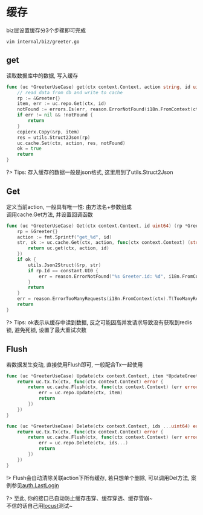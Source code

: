 # 缓存


biz层设置缓存分3个步骤即可完成

```shell
vim internal/biz/greeter.go
```


## get


读取数据库中的数据, 写入缓存
```go
func (uc *GreeterUseCase) get(ctx context.Context, action string, id uint64) (res string, ok bool) {
	// read data from db and write to cache
	rp := &Greeter{}
	item, err := uc.repo.Get(ctx, id)
	notFound := errors.Is(err, reason.ErrorNotFound(i18n.FromContext(ctx).T(RecordNotFound)))
	if err != nil && !notFound {
		return
	}
	copierx.Copy(&rp, item)
	res = utils.Struct2Json(rp)
	uc.cache.Set(ctx, action, res, notFound)
	ok = true
	return
}
```

?> Tips: 存入缓存的数据一般是json格式, 这里用到了utils.Struct2Json


## Get

定义当前action, 一般具有唯一性: 由方法名+参数组成  
调用cache.Get方法, 并设置回调函数

```go
func (uc *GreeterUseCase) Get(ctx context.Context, id uint64) (rp *Greeter, err error) {
	rp = &Greeter{}
	action := fmt.Sprintf("get_%d", id)
	str, ok := uc.cache.Get(ctx, action, func(ctx context.Context) (string, bool) {
		return uc.get(ctx, action, id)
	})
	if ok {
		utils.Json2Struct(&rp, str)
		if rp.Id == constant.UI0 {
			err = reason.ErrorNotFound("%s Greeter.id: %d", i18n.FromContext(ctx).T(RecordNotFound), id)
		}
		return
	}
	err = reason.ErrorTooManyRequests(i18n.FromContext(ctx).T(TooManyRequests))
	return
}
```

?> Tips: ok表示从缓存中读到数据, 反之可能因高并发请求导致没有获取到redis锁, 避免死锁, 设置了最大重试次数


## Flush


若数据发生变动, 直接使用Flush即可, 一般配合Tx一起使用

```go
func (uc *GreeterUseCase) Update(ctx context.Context, item *UpdateGreeter) error {
	return uc.tx.Tx(ctx, func(ctx context.Context) error {
		return uc.cache.Flush(ctx, func(ctx context.Context) (err error) {
			err = uc.repo.Update(ctx, item)
			return
		})
	})
}

func (uc *GreeterUseCase) Delete(ctx context.Context, ids ...uint64) error {
	return uc.tx.Tx(ctx, func(ctx context.Context) error {
		return uc.cache.Flush(ctx, func(ctx context.Context) (err error) {
			err = uc.repo.Delete(ctx, ids...)
			return
		})
	})
}
```

!> Flush会自动清除关联action下所有缓存, 若只想单个删除, 可以调用Del方法, 案例参见[auth.LastLogin](https://github.com/go-cinch/auth/blob/dev/internal/biz/user.go#L275)

?> 至此, 你的接口已自动防止缓存击穿、缓存穿透、缓存雪崩~  
不信的话自己用[locust](https://locust.io)测试~